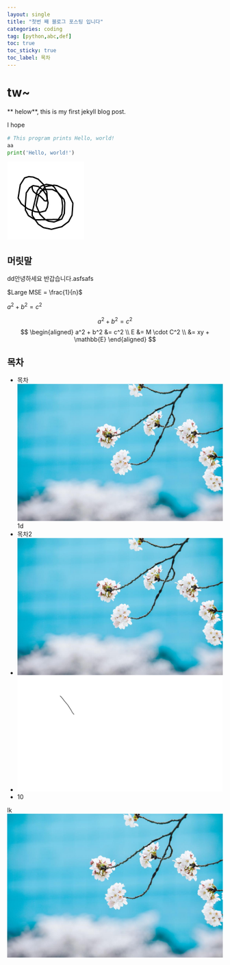 ```yaml
---
layout: single
title: "첫번 째 블로그 포스팅 입니다"
categories: coding
tag: [python,abc,def]
toc: true
toc_sticky: true
toc_label: 목차
---
```



# tw~

** helow**, this is my first jekyll blog post.

I hope

```python
# This program prints Hello, world!
aa
print('Hello, world!')
```



![dd](/images/2023-09-26-first/dd.png)


## 머릿말

dd안녕하세요 반갑습니다.asfsafs

$Large MSE = \frac{1}{n}$ 

$a^2 + b^2 = c^2$

$$ a^2 + b^2 = c^2 $$
$$
\begin{aligned} 
a^2 + b^2 &= c^2 \\ 
E &= M \cdot C^2 \\ 
&= xy + \mathbb{E} 
\end{aligned}
$$


## 목차

- 목차![ssimg](../images/2023-09-26-first/wrtFileImageView.jpg)1d
- 목차2
- ![wrtFileImageView-1726296175648-4](../images/2023-09-26-first/wrtFileImageView-1726296175648-4.jpg)
- ![ssimg](../images/2023-09-26-first/ssimg.png)
- 10



lk![wrtFileImageView](../images/2023-09-26-first/wrtFileImageView-1726299285005-13.jpg)

